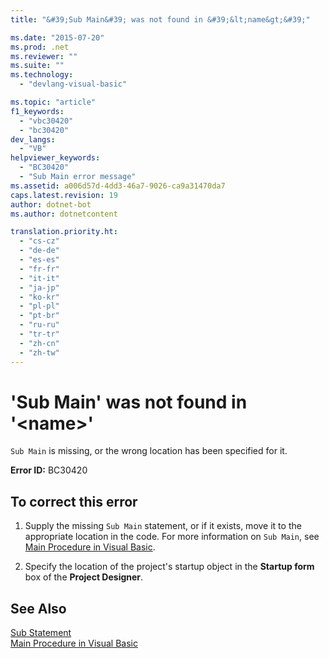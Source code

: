 ```yaml
---
title: "&#39;Sub Main&#39; was not found in &#39;&lt;name&gt;&#39;"

ms.date: "2015-07-20"
ms.prod: .net
ms.reviewer: ""
ms.suite: ""
ms.technology: 
  - "devlang-visual-basic"

ms.topic: "article"
f1_keywords: 
  - "vbc30420"
  - "bc30420"
dev_langs: 
  - "VB"
helpviewer_keywords: 
  - "BC30420"
  - "Sub Main error message"
ms.assetid: a006d57d-4dd3-46a7-9026-ca9a31470da7
caps.latest.revision: 19
author: dotnet-bot
ms.author: dotnetcontent

translation.priority.ht: 
  - "cs-cz"
  - "de-de"
  - "es-es"
  - "fr-fr"
  - "it-it"
  - "ja-jp"
  - "ko-kr"
  - "pl-pl"
  - "pt-br"
  - "ru-ru"
  - "tr-tr"
  - "zh-cn"
  - "zh-tw"
---
```

# &#39;Sub Main&#39; was not found in &#39;&lt;name&gt;&#39;
`Sub Main` is missing, or the wrong location has been specified for it.  
  
 **Error ID:** BC30420  
  
## To correct this error  
  
1.  Supply the missing `Sub Main` statement, or if it exists, move it to the appropriate location in the code. For more information on `Sub Main`, see [Main Procedure in Visual Basic](../../../visual-basic/programming-guide/program-structure/main-procedure.md).  
  
2.  Specify the location of the project's startup object in the **Startup form** box of the **Project Designer**.  
  
## See Also  
 [Sub Statement](../../../visual-basic/language-reference/statements/sub-statement.md)   
 [Main Procedure in Visual Basic](../../../visual-basic/programming-guide/program-structure/main-procedure.md)
